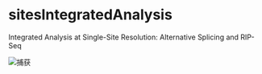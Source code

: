 # sitesIntegratedAnalysis
Integrated Analysis at Single-Site Resolution: Alternative Splicing and RIP-Seq

![捕获](https://user-images.githubusercontent.com/130525414/236844091-f5f90cf8-9ccd-4588-86cb-8523e00aa2a6.PNG)
